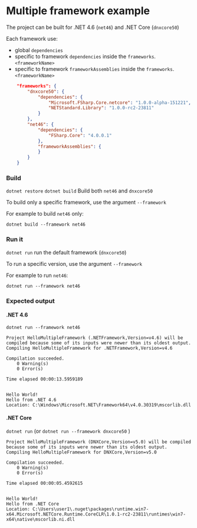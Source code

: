 # Multiple framework example

The project can be built for .NET 4.6 (`net46`) and .NET Core (`dnxcore50`)

Each framework use:

- global `dependencies`
- specific to framework `dependencies` inside the `frameworks`.`<frameworkName>`
- specific to framework `frameworkAssemblies` inside the `frameworks`.`<frameworkName>`

```json
    "frameworks": {
        "dnxcore50": { 
            "dependencies": {
                "Microsoft.FSharp.Core.netcore": "1.0.0-alpha-151221",
                "NETStandard.Library": "1.0.0-rc2-23811"
            }
        },
        "net46": { 
            "dependencies": {
                "FSharp.Core": "4.0.0.1"
            },
            "frameworkAssemblies": {
            }
        }
    }
```

### Build

`dotnet restore`
`dotnet build` Build both `net46` and `dnxcore50`

To build only a specific framework, use the argument `--framework`

For example to build `net46` only:

`dotnet build --framework net46`

### Run it

`dotnet run` run the default framework (`dnxcore50`)

To run a specific version, use the argument `--framework`

For example to run `net46`:

`dotnet run --framework net46`

### Expected output

#### .NET 4.6

`dotnet run --framework net46`

```
Project HelloMultipleFramework (.NETFramework,Version=v4.6) will be compiled because some of its inputs were newer than its oldest output.
Compiling HelloMultipleFramework for .NETFramework,Version=v4.6

Compilation succeeded.
    0 Warning(s)
    0 Error(s)

Time elapsed 00:00:13.5959189


Hello World!
Hello from .NET 4.6
Location: C:\Windows\Microsoft.NET\Framework64\v4.0.30319\mscorlib.dll
```

#### .NET Core

`dotnet run` (or `dotnet run --framework dnxcore50` )

```
Project HelloMultipleFramework (DNXCore,Version=v5.0) will be compiled because some of its inputs were newer than its oldest output.
Compiling HelloMultipleFramework for DNXCore,Version=v5.0

Compilation succeeded.
    0 Warning(s)
    0 Error(s)

Time elapsed 00:00:05.4592615


Hello World!
Hello from .NET Core
Location: C:\Users\user1\.nuget\packages\runtime.win7-x64.Microsoft.NETCore.Runtime.CoreCLR\1.0.1-rc2-23811\runtimes\win7-x64\native\mscorlib.ni.dll
```
